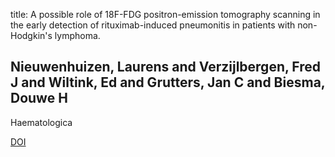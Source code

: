 title: A possible role of 18F-FDG positron-emission tomography scanning in the early detection of rituximab-induced pneumonitis in patients with non-Hodgkin's lymphoma.

## Nieuwenhuizen, Laurens and Verzijlbergen, Fred J and Wiltink, Ed and Grutters, Jan C and Biesma, Douwe H
Haematologica

<a href="https://doi.org/10.3324/haematol.12802">DOI</a>
